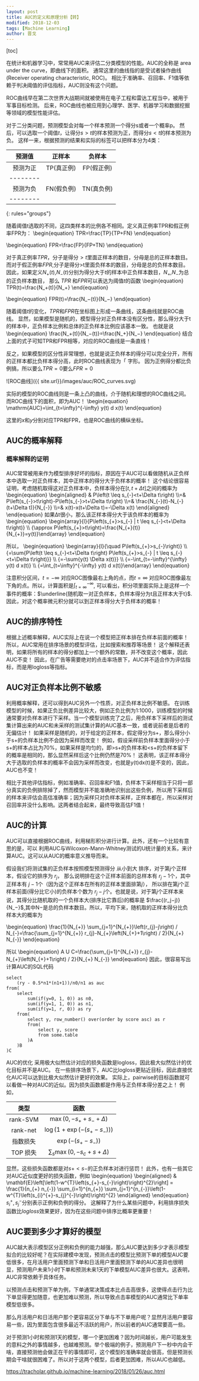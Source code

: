 ```yaml
---
layout: post
title: AUC的定义和原理分析【转】
modified: 2018-12-03
tags: [Machine Learning]
author: 晋戈
---
```


[toc]

在统计和机器学习中，常常用AUC来评估二分类模型的性能。AUC的全称是 area under the curve，即曲线下的面积。 通常这里的曲线指的是受试者操作曲线(Receiver operating characteristic, ROC)。 相比于准确率、召回率、F1值等依赖于判决阈值的评估指标，AUC则没有这个问题。

ROC曲线早在第二次世界大战期间就被使用在电子工程和雷达工程当中，被用于军事目标检测。 后来，ROC曲线也被应用到心理学、医学、机器学习和数据挖掘等领域的模型性能评估。

对于二分类问题，预测模型会对每一个样本预测一个得分s或者一个概率p。 然后，可以选取一个阈值$t$，让得分$s>t$的样本预测为正，而得分$s<t$的样本预测为负。 这样一来，根据预测的结果和实际的标签可以把样本分为4类：
>
 | 预测值 | 正样本 | 负样本|
 |:---:|:---:| :---:|
| 预测为正  |  TP(真正例) |FP(假正例)|
|--------
| 预测为负  |  FN(假负例) |TN(真负例)
|--------
{: rules="groups"}
<br />

随着阈值t选取的不同，这四类样本的比例各不相同。定义真正例率TPR和假正例率FPR为：
\begin{equation}
TPR=\frac{TP}{TP+FN}
\end{equation}

\begin{equation}
FPR=\frac{FP}{FP+TN}
\end{equation}

对于真正例率$TPR$，分子是得分$>t$里面正样本的数目，分母是总的正样本数目。 而对于假正例率$FPR$,分子是得分>t里面负样本的数目，分母是总的负样本数目。 因此，如果定义$N_+(t)$,$N_-(t)$分别为得分大于$t$的样本中正负样本数目，$N_+$,$N_−$为总的正负样本数目， 那么 $TPR$ 和$FPR$可以表达为阈值$t$的函数
\begin{equation}
TPR(t)=\frac{N_+(t)}{N_+}
\end{equation}

\begin{equation}
FPR(t)=\frac{N_−(t)}{N_−}
\end{equation}

随着阈值$t$的变化，$TPR$和$FPR$在坐标图上形成一条曲线，这条曲线就是ROC曲线。 显然，如果模型是随机的，模型得分对正负样本没有区分性，那么得分大于t的样本中，正负样本比例和总体的正负样本比例应该基本一致。 也就是说
\begin{equation}
\frac{N_+(t)}{N_−(t)}=\frac{N_+}{N_−}
\end{equation}
结合上面的式子可知TPR和FPR相等，对应的ROC曲线是一条直线！

反之，如果模型的区分性非常理想，也就是说正负样本的得分可以完全分开，所有的正样本都比负样本得分高，此时ROC曲线表现为「 字形。 因为正例得分都比负例搞，所以要么$TPR=0$要么$FPR=0$

![ROC曲线]({{ site.url}}/images/auc/ROC_curves.svg)

实际的模型的ROC曲线则是一条上凸的曲线，介于随机和理想的ROC曲线之间。而ROC曲线下的面积，即为AUC！
\begin{equation}
\mathrm{AUC}=\int_{t=\infty}^{-\infty} y(t) d x(t)
\end{equation}

这里的$x$和$y$分别对应TPR和FPR，也是ROC曲线的横纵坐标。

## AUC的概率解释
### 概率解释的证明
AUC常常被用来作为模型排序好坏的指标，原因在于AUC可以看做随机从正负样本中选取一对正负样本，其中正样本的得分大于负样本的概率！ 这个结论很容易证明，考虑随机取得这对正负样本中，负样本得分在$[t,t+Δt]$之间的概率为
\begin{equation}
\begin{aligned} & P\left(t \leq s_{-}<t+\Delta t\right) \\\\=& P\left(s_{-}>t\right)-P\left(s_{-}>t+\Delta t\right) \\\\=& \frac{N_{-}(t)-N_{-}(t+\Delta t)}{N_{-}} \\\\=& x(t)-x(t+\Delta t)=-\Delta x(t) 
\end{aligned}
\end{equation}
如果Δt很小，那么该正样本得分大于该负样本的概率为
\begin{equation}
\begin{array}{l}{P\left(s_{+}>s_{-} | t \leq s_{-}<t+\Delta t\right)} \\\\ {\approx P\left(s_{+}>t\right)=\frac{N_{+}(t)}{N_{+}}=y(t)}\end{array}
\end{equation}

所以，
\begin{equation}
\begin{array}{l}{\quad P\left(s_{+}>s_{-}\right)} \\\\ {=\sum{P\left(t \leq s_{-}<t+\Delta t\right) P\left(s_{+}>s_{-} | t \leq s_{-}<t+\Delta t\right)}} \\\\ {=-\sum{y(t) \Delta x(t)}} 
\\\\ {=-\int_{t=-\infty}^{\infty} y(t) d x(t)} \\\\ {=\int_{t=\infty}^{-\infty} y(t) d x(t)}\end{array}
\end{equation}

注意积分区间，$t=-\infty$ 对应ROC图像最右上角的点，而$t=\infty$ 对应ROC图像最左下角的点。所以，计算面积是$\int_{t=\infty}^{-\infty}$, 可以看出，积分项里面实际上是这样一个事件的概率：$\underline{随机取一对正负样本，负样本得分为t且正样本大于t}$. 因此，对这个概率微元积分就可以到正样本得分大于负样本的概率！

## AUC的排序特性
根据上述概率解释，AUC实际上在说一个模型把正样本排在负样本前面的概率！ 所以，AUC常用在排序场景的模型评估，比如搜索和推荐等场景！ 这个解释还表明，如果将所有的样本的得分都加上一个额外的常数，并不改变这个概率，因此AUC不变！ 因此，在广告等需要绝对的点击率场景下，AUC并不适合作为评估指标，而是用logloss等指标。

## AUC对正负样本比例不敏感
利用概率解释，还可以得到AUC另外一个性质，对正负样本比例不敏感。 在训练模型的时候，如果正负比例差异比较大，例如正负比例为1:1000，训练模型的时候通常要对负样本进行下采样。当一个模型训练完了之后，用负样本下采样后的测试集计算出来的AUC和未采样的测试集计算的AUC基本一致，或者说前者是后者的无偏估计！ 如果采样是随机的，对于给定的正样本，假定得分为s+，那么得分小于s+的负样本比例不会因为采样而改变！ 例如，假设采样前负样本里面得分小于s+的样本占比为70%，如果采样是均匀的，即>s+的负样本和<s+的负样本留下的概率是相同的，那么显然采样后这个比例仍然是70%！ 这表明，该正样本得分大于选取的负样本的概率不会因为采样而改变，也就是y(t)dx(t)是不变的，因此，AUC也不变！

相比于其他评估指标，例如准确率、召回率和F1值，负样本下采样相当于只将一部分真实的负例排除掉了，然而模型并不能准确地识别出这些负例，所以用下采样后的样本来评估会高估准确率；因为采样只对负样本采样，正样本都在，所以采样对召回率并没什么影响。这两者结合起来，最终导致高估F1值！

## AUC的计算
AUC可以直接根据ROC曲线，利用梯形积分进行计算。此外，还有一个比较有意思的是，可以 利用AUC与Wilcoxon-Mann-Whitney测试的U统计量的关系，来计算AUC。这可以从AUC的概率意义推导而来。

假设我们将测试集的正负样本按照模型预测得分 从小到大 排序，对于第$j$个正样本，假设它的排序为 $r_j$， 那么说明排在这个正样本前面的总样本有 $r_j−1$个，其中正样本有 $j−1$个（因为这个正样本在所有的正样本里面排第$j$）， 所以排在第$j$个正样本前面(得分比它小)的负样本个数为 $r_j−j$个。也就是说，对于第$j$个正样本来说，其得分比随机取的一个负样本大(排序比它靠后)的概率是 $\frac{(r_j−j)}{N_−}$,其中N−是总的负样本数目。所以，平均下来，随机取的正样本得分比负样本大的概率为

\begin{equation}
\frac{1}{N_{+}} \sum_{j=1}^{N_{+}}\left(r_{j}-j\right) / N_{-}=\frac{\sum_{j=1}^{N_{+}} r_{j}-N_{+}\left(N_{+}+1\right) / 2}{N_{+} N_{-}}
\end{equation}

所以
\begin{equation}
A U C=\frac{\sum_{j=1}^{N_{+}} r_{j}-N_{+}\left(N_{+}+1\right) / 2}{N_{+} N_{-}}
\end{equation}
因此，很容易写出计算AUC的SQL代码

```
select
    (ry - 0.5*n1*(n1+1))/n0/n1 as auc
from(
    select
        sum(if(y=0, 1, 0)) as n0,
        sum(if(y=1, 1, 0)) as n1,
        sum(if(y=1, r, 0)) as ry
    from(
        select y, row_number() over(order by score asc) as r
        from(
            select y, score
            from some.table
        )A
    )B
)C
```
AUC的优化
采用极大似然估计对应的损失函数是logloss，因此极大似然估计的优化目标并不是AUC。 在一些排序场景下，AUC比logloss更贴近目标，因此直接优化AUC可以达到比极大似然估计更好的效果。 实际上，pairwise的目标函数就可以看做一种对AUC的近似。因为损失函数都是作用与正负样本得分差之上！ 例如，

类型 | 函数
:-: | :-:
rank-SVM |   $\max(0, - s_+ + s_- + \Delta)$
rank-net |   $\log (1 + \exp(- (s_+ - s_-)))$
指数损失  |  $\exp(- (s_+ - s_-))$
TOP 损失 | $\sum_s \max(0, - s_c + s + \Delta)$

显然，这些损失函数都是对$s+ <s−$的正负样本对进行惩罚！ 此外，也有一些其它对AUC近似度更好的损失函数，例如
\begin{equation}
\begin{aligned} & \mathbf{E}\left[\left(1-w^{T}\left(s_{+}-s_{-}\right)\right)^{2}\right] = \frac{1}{n_{+} n_{-}} \sum_{i=1}^{n_{+}} \sum_{j=1}^{n_{-}}\left(1-w^{T}\left(s_{i}^{+}-s_{j}^{-}\right)\right)^{2} \end{aligned}
\end{equation}
$s_i^+, s_j^-$分别表示正例和负例的得分。 这解释了为什么某些问题中，利用排序损失函数比$logloss$效果更好，因为在这些问题中排序比概率更重要！

## AUC要到多少才算好的模型
AUC越大表示模型区分正例和负例的能力越强，那么AUC要达到多少才表示模型拟合的比较好呢？在实际建模中发现，预测点击的模型比预测下单的模型AUC要低很多，在月活用户里面预测下单和日活用户里面预测下单的AUC差异也很明显，预测用户未来1小时下单和预测未来1天的下单模型AUC差异也很大。这表明，AUC非常依赖于具体任务。

以预测点击和预测下单为例，下单通常决策成本比点击高很多，这使得点击行为比下单显得更加随意，也更加难以预测，所以导致点击率模型的AUC通常比下单率模型低很多。

那么月活用户和日活用户那个更容易区分下单与不下单用户呢？显然月活用户要容易一些，因为里面包含很多最近不活跃的用户，所以前者的AUC通常要高一些。

对于预测1小时和预测1天的模型，哪一个更加困难？因为时间越长，用户可能发生的意料之外的事情越多，也越难预测。举个极端的例子，预测用户下一秒中内会干啥，直接预测他会做正在干的事情即可，这个模型的准确率就会很高，但是预测长期会干啥就很困难了。所以对于这两个模型，后者更加困难，所以AUC也越低。




<https://tracholar.github.io/machine-learning/2018/01/26/auc.html>